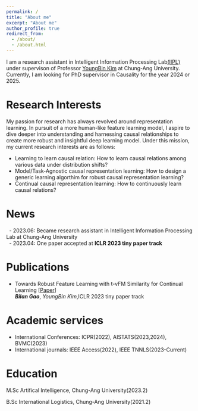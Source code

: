 ```yaml
---
permalink: /
title: "About me"
excerpt: "About me"
author_profile: true
redirect_from: 
  - /about/
  - /about.html
---
```




I am a research assistant in Intelligent Information Processing Lab[(IIPL)](https://sites.google.com/view/iiplcau/home) under supervison of Professor [YoungBin Kim](https://scholar.google.com/citations?user=If6P518AAAAJ&hl=ko) at Chung-Ang University. Currently, I am looking for PhD supervisor in Causality for the year 2024 or 2025.


Research Interests
======
My passion for research has always revolved around representation learning. In pursuit of a more human-like feature learning model, I aspire to dive deeper into understanding and harnessing causal relationships to create more robust and insightful deep learning model. Under this mission, my current research interests are as follows:

- Learning to learn causal relation: How to learn causal relations among various data under distribution shifts?
- Model/Task-Agnostic causal representation learning: How to design a generic learning algorthim for robust causal representation learning? 
- Continual causal representation learning: How to continuously learn causal relations?


News
======
&nbsp; - 2023.06: Became research assistant in Intelligent Information Processing Lab at Chung-Ang University<br>
&nbsp; - 2023.04: One paper accepted at **ICLR 2023 tiny paper track**

Publications
======
- Towards Robust Feature Learning with t-vFM Similarity for Continual Learning [[Paper](http://arxiv.org/abs/2306.02335)]<br>
***Bilan Gao***, *YoungBin Kim*,ICLR 2023 tiny paper track


Academic services
======
- International Conferences: ICPR(2022), AISTATS(2023,2024), BVMC(2023)
- International journals: IEEE Access(2022), IEEE TNNLS(2023-Current)

Education
=======
M.Sc Artifical Intelligence, Chung-Ang University(2023.2)

B.Sc International Logistics, Chung-Ang University(2021.2)
